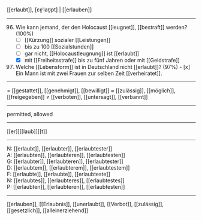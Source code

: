 [[erlaubt]], [ɛɐ̯ˈlaʊ̯pt] | [[erlauben]]

---
96. Wie kann jemand, der den Holocaust [[leugnet]], [[bestraft]] werden? (100%)
	- [ ] [[Kürzung]] sozialer [[Leistungen]]
	- [ ] bis zu 100 [[Sozialstunden]]
	- [ ] gar nicht, [[Holocaustleugnung]] ist [[erlaubt]]
	- [x] mit [[Freiheitsstrafe]] bis zu fünf Jahren oder mit [[Geldstrafe]]

272. Welche [[Lebensform]] ist in Deutschland nicht [[erlaubt]]? (97%)
	- [x] Ein Mann ist mit zwei Frauen zur selben Zeit [[verheiratet]].


---
= [[gestattet]], [[genehmigt]], [[bewilligt]]
≈ [[zulässig]], [[möglich]], [[freigegeben]]
≠ [[verboten]], [[untersagt]], [[verbannt]]

---
permitted, allowed

---
[[er]][[laub]][[t]]

---
N: [[erlaubt]], [[erlaubter]], [[erlaubtester]]  
A: [[erlaubten]], [[erlaubteren]], [[erlaubtesten]]  
G: [[erlaubter]], [[erlaubteren]], [[erlaubtester]]  
D: [[erlaubtem]], [[erlaubterem]], [[erlaubtestem]]  
F: [[erlaubte]], [[erlaubte]], [[erlaubteste]]  
N: [[erlaubtes]], [[erlaubteres]], [[erlaubtestes]]  
P: [[erlaubten]], [[erlaubteren]], [[erlaubtesten]]  

---
[[erlauben]], [[Erlaubnis]], [[unerlaubt]], [[Verbot]], [[zulässig]], [[gesetzlich]], [[alleinerziehend]]